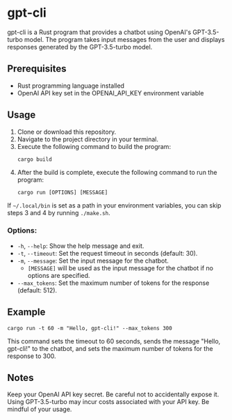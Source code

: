 # gpt-cli

gpt-cli is a Rust program that provides a chatbot using OpenAI's GPT-3.5-turbo model. The program takes input messages from the user and displays responses generated by the GPT-3.5-turbo model.

## Prerequisites

- Rust programming language installed
- OpenAI API key set in the OPENAI_API_KEY environment variable

## Usage

1. Clone or download this repository.
2. Navigate to the project directory in your terminal.
3. Execute the following command to build the program:
   ```
   cargo build
   ```
4. After the build is complete, execute the following command to run the program:
   ```
   cargo run [OPTIONS] [MESSAGE]
   ```

If `~/.local/bin` is set as a path in your environment variables, you can skip steps 3 and 4 by running `./make.sh`.

### Options:

- `-h`, `--help`: Show the help message and exit.
- `-t`, `--timeout`: Set the request timeout in seconds (default: 30).
- `-m`, `--message`: Set the input message for the chatbot.
  - `[MESSAGE]` will be used as the input message for the chatbot if no options are specified.
- `--max_tokens`: Set the maximum number of tokens for the response (default: 512).

## Example

```
cargo run -t 60 -m "Hello, gpt-cli!" --max_tokens 300
```

This command sets the timeout to 60 seconds, sends the message "Hello, gpt-cli!" to the chatbot, and sets the maximum number of tokens for the response to 300.

## Notes

Keep your OpenAI API key secret. Be careful not to accidentally expose it.
Using GPT-3.5-turbo may incur costs associated with your API key. Be mindful of your usage.
